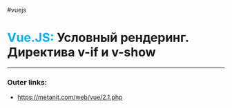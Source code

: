 #vuejs
# <font color="#00b0f0">Vue.JS:</font> Условный рендеринг. Директива v-if и v-show
---
### Outer links:
- https://metanit.com/web/vue/2.1.php